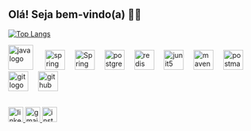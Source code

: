 ##  Olá! Seja bem-vindo(a) 👋😀

[![Top Langs](https://github-readme-stats.vercel.app/api/top-langs/?username=ItaloAlisson&layout=compact&theme=github_dark_dimmed)](https://github.com/ItaloAlisson)
<br clear="both">

<div align="left">
  <img src="https://cdn.jsdelivr.net/gh/devicons/devicon/icons/java/java-original.svg" height="50" alt="java logo" title="Java" />
  <img width="16" />
  <img src="https://cdn.jsdelivr.net/gh/devicons/devicon/icons/spring/spring-original.svg" height="40" alt="spring logo" title="Spring" />
  <img width="12" />
	<img width="40" src="https://user-images.githubusercontent.com/25181517/183891303-41f257f8-6b3d-487c-aa56-c497b880d0fb.png" height="40" alt="Spring Boot"title="Spring Boot"/>
  <img width="12" />
  <img src="https://cdn.jsdelivr.net/gh/devicons/devicon/icons/postgresql/postgresql-original.svg" height="40" alt="postgresql logo" title="PostgreSQL" />
  <img width="12" />
  <img src="https://img.icons8.com/?size=100&id=pHS3eRpynIRQ&format=png&color=000000" height="40" alt="redis logo" title="Redis" />
  <img width="12" />
  <img src="https://junit.org/junit5/assets/img/junit5-logo.png" height="40" alt="junit5 logo" title="Junit5" />
  <img width="12" />
	<img src="https://cdn.jsdelivr.net/gh/devicons/devicon@latest/icons/maven/maven-original.svg" height="40" alt="maven logo" title="Maven" />
  <img width="12" />	
  <img src="https://cdn.simpleicons.org/postman/FF6C37" height="40" alt="postman logo" title="Postman"  />
  <img width="12" />
  <img src="https://cdn.simpleicons.org/git/F05032" height="40" alt="git logo" title="Git" />
  <img width="12" />
  <img src="https://skillicons.dev/icons?i=github" height="40" alt="github logo" title="Github" />
</div>

## 

<div align="left">
  <a href="https://www.linkedin.com/in/italo-alisson-silva-178654231" target="_blank">
    <img src="https://img.shields.io/static/v1?message=LinkedIn&logo=linkedin&label=&color=0077B5&logoColor=white&labelColor=&style=for-the-badge" height="30" alt="linkedin logo"  />
  </a>
  <a href="mailto:italoalisson15@gmail.com" target="_blank">
    <img src="https://img.shields.io/static/v1?message=Gmail&logo=gmail&label=&color=D14836&logoColor=white&labelColor=&style=for-the-badge" height="30" alt="gmail logo"  />
  </a>
  <a href="https://www.instagram.com/_italoalisson_" target="_blank">
    <img src="https://img.shields.io/static/v1?message=Instagram&logo=instagram&label=&color=E4405F&logoColor=white&labelColor=&style=for-the-badge" height="30" alt="instagram logo"  />
  </a>
</div>



